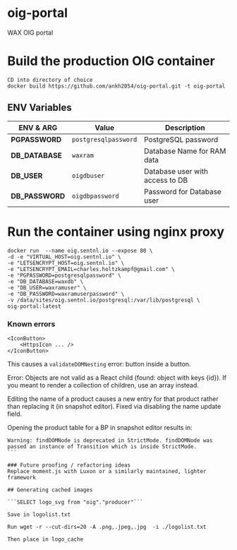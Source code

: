 # oig-portal
WAX OIG portal


# Build the production OIG container
```
CD into directory of choice
docker build https://github.com/ankh2054/oig-portal.git -t oig-portal 

```


## ENV Variables

|ENV & ARG                 |Value                          |Description                                   |
|--------------------------|---------------------------------------|--------------------------------------|
|**PGPASSWORD**            |`postgresqlpassword`                   | PostgreSQL password                  |
|**DB_DATABASE**           |`waxram`                               | Database Name for RAM data           |
|**DB_USER**               |`oigdbuser`                            | Database user with access to DB      |
|**DB_PASSWORD**           |`oigdbpassword`                        | Password for Database user       	  |




# Run the container using nginx proxy

```
docker run  --name oig.sentnl.io --expose 80 \
-d -e "VIRTUAL_HOST=oig.sentnl.io" \
-e "LETSENCRYPT_HOST=oig.sentnl.io" \
-e "LETSENCRYPT_EMAIL=charles.holtzkampf@gmail.com" \
-e "PGPASSWORD=postgresqlpassword" \
-e "DB_DATABASE=waxdb" \
-e "DB_USER=waxramuser" \
-e "DB_PASSWORD=waxramuserpassword" \
-v /data/sites/oig.sentnl.io/postgresql:/var/lib/postgresql \
oig-portal:latest
```


### Known errors
````
<IconButton>
    <HttpsIcon ... />
</IconButton>
````
This causes a `validateDOMNesting` error: button inside a button.

Error: Objects are not valid as a React child (found: object with keys {id}). If you meant to render a collection of children, use an array instead.

Editing the name of a product causes a new entry for that product rather than replacing it (in snapshot editor). Fixed via disabling the name update field.

Opening the product table for a BP in snapshot editor results in:
````
Warning: findDOMNode is deprecated in StrictMode. findDOMNode was passed an instance of Transition which is inside StrictMode. 
```

### Future proofing / refactoring ideas
Replace moment.js with Luxon or a similarly maintained, lighter framework

## Generating cached images

```SELECT logo_svg from "oig"."producer"```

Save in logolist.txt

Run wget -r --cut-dirs=20 -A .png,.jpeg,.jpg  -i ./logolist.txt

Then place in logo_cache